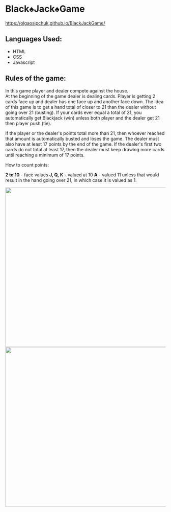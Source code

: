 # __Black♠️Jack♠️Game__

https://olgaosipchuk.github.io/BlackJackGame/


## Languages Used:
  
  * HTML
  * CSS
  * Javascript
  

## Rules of the game:

In this game player and dealer compete against the house.  
At the beginning of the game dealer is dealing cards. Player is getting 2 cards face up and dealer has one face up and another face down. 
The idea of this game is to get a hand total of closer to 21 than the dealer without going over 21 (busting). If your cards ever equal a total of 21, you automatically get Blackjack (win) unless both player and the dealer get 21 then player push (tie).

If the player or the dealer's points total more than 21, then whoever reached that amount is automatically busted and loses the game. The dealer must also have at least 17 points by the end of the game. If the dealer's first two cards do not total at least 17, then the dealer must keep drawing more cards until reaching a minimum of 17 points.

How to count points:

**2 to 10** - face values
**J, Q, K** - valued at 10
**A** - valued 11 unless that would result in the hand going over 21, in which case it is valued as 1.



<img src="https://i.imgur.com/ws0EGJJ.png" width="900" height="500">
                                                                  
                                                                  
<img src="https://i.imgur.com/jTnZFSJ.png" width="900" height="500">
